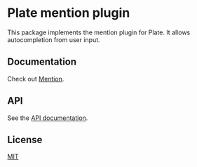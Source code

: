 # Plate mention plugin

This package implements the mention plugin for Plate. It allows
autocompletion from user input.

## Documentation

Check out [Mention](https://platejs.org/docs/mention).

## API

See the [API documentation](https://plate-api.udecode.io/globals.html). 

## License

[MIT](../../LICENSE)
